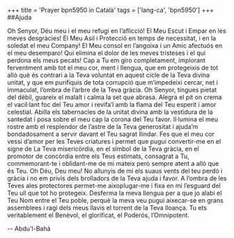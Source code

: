 +++
title = 'Prayer bpn5950 in Català'
tags = ['lang-ca', 'bpn5950']
+++
##Ajuda

Oh Senyor, Déu meu i el meu refugi en l’aflicció! El Meu Escut i Empar en les meves desgràcies! El Meu Asil i Protecció en temps de necessitat, i en la soledat el meu Company! El Meu consol en l’angoixa i un Amic afectuós en el meu desemparo! Qui elimina el dolor de les meves tristeses i el qui perdona els meus pecats!
Cap a Tu em giro completament, implorant ferventment amb tot el meu cor, ment i llengua, que em protegeixis de tot allò què és contrari a la Teva voluntat en aquest cicle de la Teva divina unitat, y que em purifiquis de tota corrupció que m’impedeixi cercar, net i immaculat, l’ombra de l’arbre de la Teva gràcia.
Oh Senyor, tingues pietat del dèbil, guareix el malalt i calma la set que abrasa.
Alegra el pit on crema el vacil·lant foc del Teu amor i revifa’l amb la flama del Teu esperit i amor celestial.
Abilla els tabernacles de la unitat divina amb la vestidura de la santedat i posa sobre el meu cap la corona del Teu favor.
Il·lumina el meu rostre amb el resplendor de l’astre de la Teva generositat i ajuda’m bondadosament a servir davant el Teu sagrat llindar.
Fes que el meu cor vessi d’amor per les Teves criatures i permet que pugui convertir-me en el signe de La Teva misericòrdia, en el símbol de la Teva gràcia, en el promotor de concòrdia entre els Teus estimats, consagrat a Tu, commemorant-te i oblidant-me de mi mateix però sempre atent a allò que és Teu.
Oh Déu, Deu meu! No allunyis de mi els suaus vents del teu perdó i gràcia i no em privis dels brolladors de la Teva ajuda i favor.
A l’ombra de les Teves ales protectores permet-me aixoplugar-me i fixa en mi l’esguard del Teu ull que tot ho protegeix.
Desferma la meva llengua per a que jo alabi el Teu Nom entre el Teu poble,  perquè la meva veu pugui aixecar-se en grans assemblees i ragi dels meus llavis el torrent de la Teva lloança.
Tu ets veritablement el Benèvol, el glorificat, el Poderós, l’Omnipotent.

-- Abdu'l-Bahá
